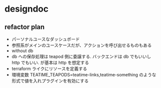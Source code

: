 # designdoc
## refactor plan
- パーソナルユースなダッシュボード
- 参照系がメインのユースケースだが、アクションを呼び出せるものもある
- without db
- db への保存処理は teapod 側に委譲する. バックエンドは db でもいいし http でもいい. が基本は http を想定する
- terraform ライクにリソースを定義する
- 環境変数 TEATIME_TEAPODS=teatime-links,teatime-something のような形式で値を入れプラグインを有効にする
